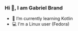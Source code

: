 ### Hi 👋️, I am Gabriel Brand
- :seedling: I’m currently learning Kotlin
- :computer: I'm a Linux user (Fedora)
